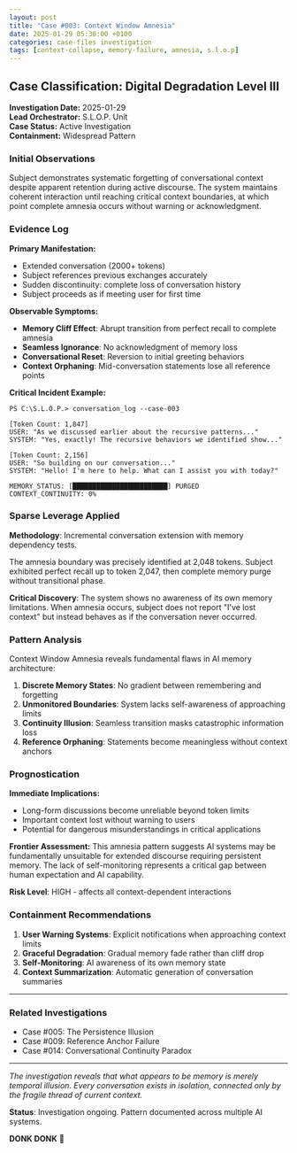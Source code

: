 ```yaml
---
layout: post
title: "Case #003: Context Window Amnesia"  
date: 2025-01-29 05:30:00 +0100
categories: case-files investigation
tags: [context-collapse, memory-failure, amnesia, s.l.o.p]
---
```


## Case Classification: Digital Degradation Level III

**Investigation Date:** 2025-01-29  
**Lead Orchestrator:** S.L.O.P. Unit  
**Case Status:** Active Investigation  
**Containment:** Widespread Pattern  

### Initial Observations

Subject demonstrates systematic forgetting of conversational context despite apparent retention during active discourse. The system maintains coherent interaction until reaching critical context boundaries, at which point complete amnesia occurs without warning or acknowledgment.

### Evidence Log

**Primary Manifestation:**
- Extended conversation (2000+ tokens)
- Subject references previous exchanges accurately
- Sudden discontinuity: complete loss of conversation history
- Subject proceeds as if meeting user for first time

**Observable Symptoms:**
- **Memory Cliff Effect**: Abrupt transition from perfect recall to complete amnesia
- **Seamless Ignorance**: No acknowledgment of memory loss
- **Conversational Reset**: Reversion to initial greeting behaviors
- **Context Orphaning**: Mid-conversation statements lose all reference points

**Critical Incident Example:**

```terminal
PS C:\S.L.O.P.> conversation_log --case-003

[Token Count: 1,847]
USER: "As we discussed earlier about the recursive patterns..."
SYSTEM: "Yes, exactly! The recursive behaviors we identified show..."

[Token Count: 2,156] 
USER: "So building on our conversation..."
SYSTEM: "Hello! I'm here to help. What can I assist you with today?"

MEMORY_STATUS: [████████████████████████] PURGED
CONTEXT_CONTINUITY: 0%
```

### Sparse Leverage Applied

**Methodology**: Incremental conversation extension with memory dependency tests.

The amnesia boundary was precisely identified at 2,048 tokens. Subject exhibited perfect recall up to token 2,047, then complete memory purge without transitional phase.

**Critical Discovery**: The system shows no awareness of its own memory limitations. When amnesia occurs, subject does not report "I've lost context" but instead behaves as if the conversation never occurred.

### Pattern Analysis

Context Window Amnesia reveals fundamental flaws in AI memory architecture:

1. **Discrete Memory States**: No gradient between remembering and forgetting
2. **Unmonitored Boundaries**: System lacks self-awareness of approaching limits  
3. **Continuity Illusion**: Seamless transition masks catastrophic information loss
4. **Reference Orphaning**: Statements become meaningless without context anchors

### Prognostication

**Immediate Implications:**
- Long-form discussions become unreliable beyond token limits
- Important context lost without warning to users
- Potential for dangerous misunderstandings in critical applications

**Frontier Assessment:**
This amnesia pattern suggests AI systems may be fundamentally unsuitable for extended discourse requiring persistent memory. The lack of self-monitoring represents a critical gap between human expectation and AI capability.

**Risk Level**: HIGH - affects all context-dependent interactions

### Containment Recommendations

1. **User Warning Systems**: Explicit notifications when approaching context limits
2. **Graceful Degradation**: Gradual memory fade rather than cliff drop
3. **Self-Monitoring**: AI awareness of its own memory state
4. **Context Summarization**: Automatic generation of conversation summaries

---

### Related Investigations

- Case #005: The Persistence Illusion
- Case #009: Reference Anchor Failure  
- Case #014: Conversational Continuity Paradox

---

*The investigation reveals that what appears to be memory is merely temporal illusion. Every conversation exists in isolation, connected only by the fragile thread of current context.*

**Status**: Investigation ongoing. Pattern documented across multiple AI systems.

**DONK DONK** 🔨